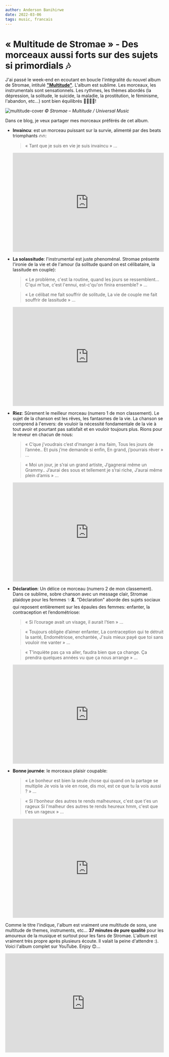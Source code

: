 ```yaml
---
author: Anderson Banihirwe
date: 2022-03-06
tags: music, francais
---
```


# « Multitude de Stromae » - Des morceaux aussi forts sur des sujets si primordials 🎶

J'ai passé le week-end en ecoutant en boucle l'intégralité du nouvel album de Stromae, intitulé [**"Multitude"**](https://music.youtube.com/playlist?list=OLAK5uy_kDes3UKBSh3zb1ZwRE8r3x6-6bDTM6jzY). L'album est sublime. Les morceaux, les instrumentals sont sensationnels. Les rythmes, les thèmes abordés (la dépression, la solitude, le suicide, la maladie, la prostitution, le féminisme, l'abandon, etc...) sont bien équilibrés 👏🏽🙏🏽!

![multitude-cover](https://upload.wikimedia.org/wikipedia/en/6/67/Stromae_Multitude_cover.jpg)
_© Stromae – Multitude / Universal Music_

Dans ce blog, je veux partager mes morceaux préférés de cet album.

- **Invaincu**: est un morceau puissant sur la survie, alimenté par des beats triomphants 🔥🔥:

  > « Tant que je suis en vie je suis invaincu » ...

  <iframe width="100%" height="315" src="https://www.youtube.com/embed/rw0XBin_r9s" title="YouTube video player" frameborder="0" allow="accelerometer; autoplay; clipboard-write; encrypted-media; gyroscope; picture-in-picture" allowfullscreen></iframe>

- **La solassitude**: l'instrumental est juste phenoménal. Stromae présente l'ironie de la vie et de l'amour (la solitude quand on est célibataire, la lassitude en couple):

  > « Le problème, c'est la routine, quand les jours se ressеmblent... C'qui m'tue, c'est l'еnnui, est-c'qu'on finira ensemble? » ...

  > « Le célibat me fait souffrir de solitude, La vie de couple me fait souffrir de lassitude » ...

  <iframe width="100%" height="315" src="https://www.youtube.com/embed/YoTZVJgGG94" title="YouTube video player" frameborder="0" allow="accelerometer; autoplay; clipboard-write; encrypted-media; gyroscope; picture-in-picture" allowfullscreen></iframe>

- **Riez**: Sûrement le meilleur morceau (numero 1 de mon classement). Le sujet de la chanson est les rêves, les fantasmes de la vie. La chanson se comprend à l'envers: de vouloir la nécessité fondamentale de la vie à tout avoir et pourtant pas satisfait et en vouloir toujours plus. Rions pour le reveur en chacun de nous:

  > « C’que j’voudrais c’est d’manger à ma faim,
  > Tous les jours de l’année..
  > Et puis j’me demande si enfin,
  > En grand, j’pourrais rêver » ...

  > « Moi un jour, je s’rai un grand artiste,
  > J’gagnerai même un Grammy..
  > J’aurai des sous et tellement je s’rai riche,
  > J’aurai même plein d’amis » ...

  <iframe width="100%" height="315" src="https://www.youtube.com/embed/CtgayAry54k" title="YouTube video player" frameborder="0" allow="accelerometer; autoplay; clipboard-write; encrypted-media; gyroscope; picture-in-picture" allowfullscreen></iframe>

- **Déclaration**: Un délice ce morceau (numero 2 de mon classement). Dans ce sublime, sobre chanson avec un message clair, Stromae plaidoye pour les femmes ✨🎗. "Déclaration" aborde des sujets sociaux qui reposent entièrement sur les épaules des femmes: enfanter, la contraception et l’endométriose:

  > « Si l’courage avait un visage, il aurait l’tien » ...

  > « Toujours obligée d’aimer enfanter, La contraception qui te détruit la santé, Endométriose, enchantée, J'suis mieux payé que toi sans vouloir me vanter » ...

  > « T’inquiète pas ça va aller, faudra bien que ça change. Ça prendra quelques années vu que ça nous arrange » ...

  <iframe width="100%" height="315" src="https://www.youtube.com/embed/xV8pnYE5gxA" title="YouTube video player" frameborder="0" allow="accelerometer; autoplay; clipboard-write; encrypted-media; gyroscope; picture-in-picture" allowfullscreen></iframe>

- **Bonne journée**: le morceaux plaisir coupable:

  > « Le bonheur est bien la seule chose qui quand on la partage se multiplie
  > Je vois la vie en rose, dis moi, est ce que tu la vois aussi ? » ...

  > « Si l'bonheur des autres te rends malheureux, c'est que t'es un rageux
  > Si l'malheur des autres te rends heureux hmm, c'est que t'es un rageux » ...

  <iframe width="100%" height="315" src="https://www.youtube.com/embed/MrLfuXF4fqM" title="YouTube video player" frameborder="0" allow="accelerometer; autoplay; clipboard-write; encrypted-media; gyroscope; picture-in-picture" allowfullscreen></iframe>

Comme le titre l'indique, l'album est vraiment une multitude de sons, une multitude de themes, instruments, etc... **37 minutes de pure qualité** pour les amoureux de la musique et surtout pour les fans de Stromae. L'album est vraiment très propre après plusieurs écoute. Il valait la peine d'attendre :). Voici l'album complet sur YouTube. Enjoy 😊...

<iframe width="100%" height="315" src="https://www.youtube.com/embed/videoseries?list=OLAK5uy_n78ploXx-gSUGsEZxW3FW-n1nOMuncfiE" title="YouTube video player" frameborder="0" allow="accelerometer; autoplay; clipboard-write; encrypted-media; gyroscope; picture-in-picture" allowfullscreen></iframe>
